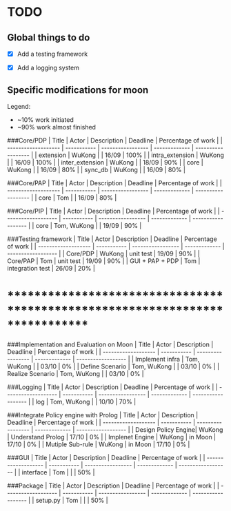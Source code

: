 TODO
====

Global things to do
-------------------
- [x] Add a testing framework
- [x] Add a logging system


Specific modifications for moon
-------------------------------
Legend:
- ~10% work initiated
- ~90% work almost finished


###Core/PDP
| Title               | Actor       | Description       | Deadline      | Percentage of work |
| ------------------- | ----------- | ----------------- | ------------- | ------------------ |
| extension           | WuKong      |                   | 16/09         | 100%               |
| intra_extension     | WuKong      |                   | 16/09         | 100%               |
| inter_extension     | WuKong      |                   | 18/09         | 90%                |
| core                | WuKong      |                   | 16/09         | 80%                |
| sync_db             | WuKong      |                   | 16/09         | 80%                |


###Core/PAP
| Title               | Actor       | Description       | Deadline      | Percentage of work |
| ------------------- | ----------- | ----------------- | ------------- | ------------------ |
| core                | Tom         |                   | 16/09         | 80%                |


###Core/PIP
| Title               | Actor       | Description       | Deadline      | Percentage of work |
| ------------------- | ----------- | ----------------- | ------------- | ------------------ |
| core                | Tom, WuKong |                   | 19/09         | 90%                |


###Testing framework
| Title               | Actor       | Description       | Deadline      | Percentage of work |
| ------------------- | ----------- | ----------------- | ------------- | ------------------ |
| Core/PDP            | WuKong      | unit test         | 19/09         | 90%                |
| Core/PAP            | Tom         | unit test         | 19/09         | 90%                |
| GUI + PAP + PDP     | Tom         | integration test  | 26/09         | 20%                |


# ****************************************************************************
###Implementation and Evaluation on Moon
| Title               | Actor       | Description       | Deadline      | Percentage of work |
| ------------------- | ----------- | ----------------- | ------------- | ------------------ |
| Implement infra     | Tom, WuKong |                   | 03/10         |  0%                |
| Define Scenario     | Tom, WuKong |                   | 03/10         |  0%                |
| Realize Scenario    | Tom, WuKong |                   | 03/10         |  0%                |


###Logging
| Title               | Actor       | Description       | Deadline      | Percentage of work |
| ------------------- | ----------- | ----------------- | ------------- | ------------------ |
| log                 | Tom, WuKong |                   | 10/10         | 70%                |


###Integrate Policy engine with Prolog
| Title               | Actor       | Description       | Deadline      | Percentage of work |
| ------------------- | ----------- | ----------------- | ------------- | ------------------ |
| Design Policy Engine| WuKong      | Understand Prolog | 17/10         | 0%                 | 
| Implenet Engine     | WuKong      | in Moon           | 17/10         | 0%                 |
| Mutiple Sub-rule    | WuKong      | in Moon           | 17/10         | 0%                 |


###GUI
| Title               | Actor       | Description       | Deadline      | Percentage of work |
| ------------------- | ----------- | ----------------- | ------------- | ------------------ |
| interface           | Tom         |                   |               | 50%                |


###Package
| Title               | Actor       | Description       | Deadline      | Percentage of work |
| ------------------- | ----------- | ----------------- | ------------- | ------------------ |
| setup.py            | Tom         |                   |               | 50%                |

